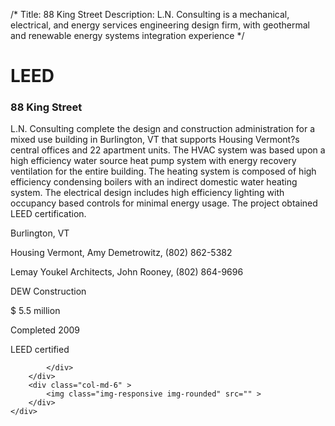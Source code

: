 /*
Title: 88 King Street
Description: L.N. Consulting is a mechanical, electrical, and energy services engineering design firm, with geothermal and renewable energy systems integration experience
*/

# LEED

<div>
	<div class="row">
		<div class="col-md-6" >
			<div class="well" >
				<h3>88 King Street</h3>
				<p>
   
   L.N. Consulting complete the design and construction administration for a mixed use building in Burlington, VT that supports Housing Vermont?s central offices and 22 apartment units.  The HVAC system was based upon a high efficiency water source heat pump system with energy recovery ventilation for the entire building.  The heating system is composed of high efficiency condensing boilers with an indirect domestic water heating system.  The electrical design includes high efficiency lighting with occupancy based controls for minimal energy usage.  The project obtained LEED certification.
</p>
				<p>Burlington, VT</p>
				<p>Housing Vermont, Amy Demetrowitz, (802) 862-5382</p>
				<p>Lemay Youkel Architects, John Rooney, (802) 864-9696</p>
				<p>DEW Construction</p>
				<p>$ 5.5 million</p>
				<p>Completed 2009</p>
				<p>LEED certified</p>
				
			</div>
		</div>
		<div class="col-md-6" >
			<img class="img-responsive img-rounded" src="" >
		</div>
	</div>
</div>